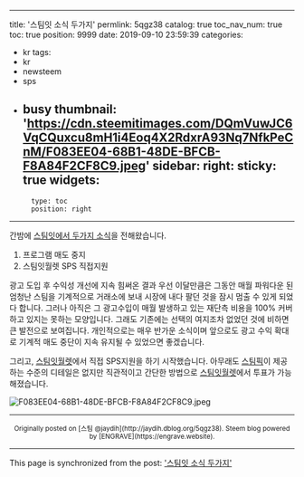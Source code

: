 
---
title: '스팀잇 소식 두가지'
permlink: 5qgz38
catalog: true
toc_nav_num: true
toc: true
position: 9999
date: 2019-09-10 23:59:39
categories:
- kr
tags:
- kr
- newsteem
- sps
- busy
thumbnail: 'https://cdn.steemitimages.com/DQmVuwJC6VqCQuxcu8mH1i4Eoq4X2RdxrA93Nq7NfkPeCnM/F083EE04-68B1-48DE-BFCB-F8A84F2CF8C9.jpeg'
sidebar:
    right:
        sticky: true
widgets:
    -
        type: toc
        position: right
---


간밤에 [스팀잇에서 두가지 소식](https://steemit.com/steemdao/@steemitblog/steem-dao-ui-and-pausing-steem-sales)을 전해왔습니다. 

1. 프로그램 매도 중지
2. 스팀잇월렛 SPS 직접지원

광고 도입 후 수익성 개선에 지속 힘써온 결과 우선 이달만큼은 그동안 매월 파워다운 된 엄청난 스팀을 기계적으로 거래소에 보내 시장에 내다 팔던 것을 잠시 멈출 수 있게 되었다 합니다. 그러나 아직은 그 광고수입이 매월 발생하고 있는 재단측 비용을 100% 커버하고 있지는 못하는 모양입니다. 그래도 기존에는 선택의 여지조차 없었던 것에 비하면 큰 발전으로 보여집니다. 개인적으로는 매우 반가운 소식이며 앞으로도 광고 수익 확대로 기계적 매도 중단이 지속 유지될 수 있었으면 좋겠습니다.

그리고, [스팀잇월렛](https://steemitwallet.com/proposals)에서 직접 SPS지원을 하기 시작했습니다. 아무래도 [스팀픽](https://steempeak.com/proposals)이 제공하는 수준의 디테일은 없지만 직관적이고 간단한 방법으로 [스팀잇월렛](https://steemitwallet.com/proposals)에서 투표가 가능해졌습니다. 

![F083EE04-68B1-48DE-BFCB-F8A84F2CF8C9.jpeg](https://cdn.steemitimages.com/DQmVuwJC6VqCQuxcu8mH1i4Eoq4X2RdxrA93Nq7NfkPeCnM/F083EE04-68B1-48DE-BFCB-F8A84F2CF8C9.jpeg)

***
<center><sup>Originally posted on [스팀 @jaydih](http://jaydih.dblog.org/5qgz38). Steem blog powered by [ENGRAVE](https://engrave.website).</sup></center>

- - -

This page is synchronized from the post: ['스팀잇 소식 두가지'](https://steemit.com/@jaydih/5qgz38)
